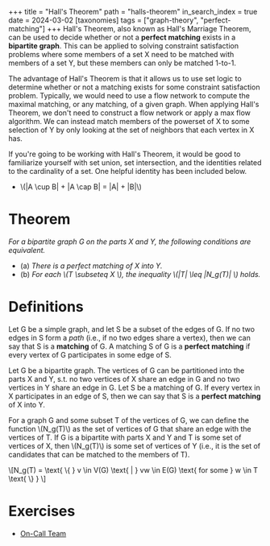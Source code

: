 +++
title = "Hall's Theorem"
path = "halls-theorem"
in_search_index = true
date = 2024-03-02
[taxonomies]
tags = ["graph-theory", "perfect-matching"]
+++
Hall's Theorem, also known as Hall's Marriage Theorem, can be used to decide
whether or not a **perfect matching** exists in a **bipartite graph**. This can be 
applied to solving constraint satisfaction problems where some members of a set X 
need to be matched with members of a set Y, but these members can only be matched
1-to-1.

The advantage of Hall's Theorem is that it allows us to use set logic to determine
whether or not a matching exists for some constraint satisfaction problem.
Typically, we would need to use a flow network to compute the maximal matching, or any matching, of a given graph. When applying Hall's Theorem, we don't need to construct a flow network or apply a max flow algorithm. We can instead
match members of the powerset of X to some selection of Y by only looking at the
set of neighbors that each vertex in X has.

If you're going to be working with Hall's Theorem, it would be good to
familiarize yourself with set union, set intersection, and the identities
related to the cardinality of a set. One helpful identity has been included
below.
- \\(|A \cup B| + |A \cap B| = |A| + |B|\\)


# Theorem

_For a bipartite graph G on the parts X and Y, the following conditions are
equivalent._

- (a) _There is a perfect matching of X into Y._
- (b) _For each \\(T \subseteq X \\), the inequality \\(|T| \leq |N_g(T)| \\) holds._

# Definitions

Let G be a simple graph, and let S be a subset of the edges of G. If no two
edges in S form a _path_ (i.e., if no two edges share a vertex), then we can say
that S is a **matching** of G. A matching S of G is a **perfect matching** if
every vertex of G participates in some edge of S.

Let G be a bipartite graph. The vertices of G can be partitioned into the parts
X and Y, s.t. no two vertices of X share an edge in G and no two vertices in Y
share an edge in G. Let S be a matching of G. If every vertex in X participates
in an edge of S, then we can say that S is a **perfect matching** of X into Y.

For a graph G and some subset T of the vertices of G, we can define the function
\\(N_g(T)\\) as the set of vertices of G that share an edge with the vertices of
T. If G is a bipartite with parts X and Y and T is some set of vertices of X,
then \\(N_g(T)\\) is some set of vertices of Y (i.e., it is the set of
candidates that can be matched to the members of T).

\\[N_g(T) = \text{ \\{ } v \in V(G) \text{ | } vw \in E(G) \text{ for some } w \in T \text{ \\} } \\]

# Exercises

- [On-Call Team](@/_exercises/on_call_team.md)
